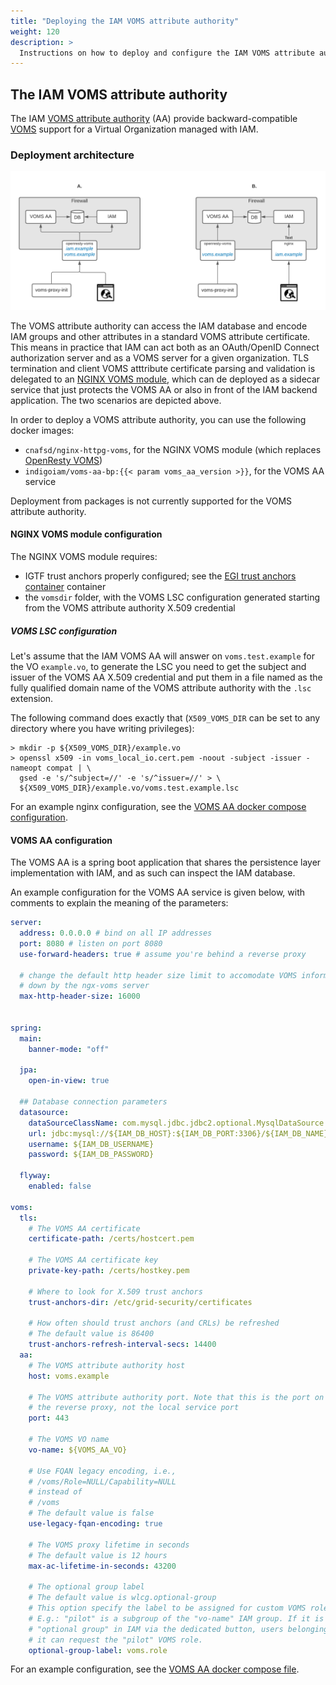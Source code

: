```yaml
---
title: "Deploying the IAM VOMS attribute authority"
weight: 120
description: >
  Instructions on how to deploy and configure the IAM VOMS attribute authority micro-service
---
```


## The IAM VOMS attribute authority

The IAM [VOMS attribute authority][voms-aa] (AA) provide backward-compatible
[VOMS][voms] support for a Virtual Organization managed with IAM.

### Deployment architecture

![VOMS AA deployment](../img/iam-voms-aa.png)

The VOMS attribute authority can access the IAM database and encode IAM groups
and other attributes in a standard VOMS attribute certificate. This means in
practice that IAM can act both as an OAuth/OpenID Connect authorization server
and as a VOMS server for a given organization. TLS termination and client VOMS
atttribute certificate parsing and validation is delegated to an [NGINX VOMS module][openresty-voms],
which can de deployed as a sidecar service that just protects the
VOMS AA or also in front of the IAM backend application. The two scenarios are
depicted above.

In order to deploy a VOMS attribute authority, you can use the following docker
images:

- `cnafsd/nginx-httpg-voms`, for the NGINX VOMS module (which replaces [OpenResty VOMS](https://github.com/indigo-iam/openresty-voms))
- `indigoiam/voms-aa-bp:{{< param voms_aa_version >}}`, for the VOMS AA service

Deployment from packages is not currently supported for the VOMS attribute
authority.

#### NGINX VOMS module configuration

The NGINX VOMS module requires:

- IGTF trust anchors properly configured; see the [EGI trust anchors
  container][egi-trustanchors] container
- the `vomsdir` folder, with the VOMS LSC configuration generated starting from
  the VOMS attribute authority X.509 credential

##### VOMS LSC configuration

Let's assume that the IAM VOMS AA will answer on `voms.test.example` for the VO
`example.vo`, to generate the LSC you need to get the subject and issuer of the
VOMS AA X.509 credential and put them in a file named as the fully qualified
domain name of the VOMS attribute authority with the `.lsc` extension.

The following command does exactly that (`X509_VOMS_DIR` can be set to any
directory where you have writing privileges):

```console
> mkdir -p ${X509_VOMS_DIR}/example.vo
> openssl x509 -in voms_local_io.cert.pem -noout -subject -issuer -nameopt compat | \
  gsed -e 's/^subject=//' -e 's/^issuer=//' > \
  ${X509_VOMS_DIR}/example.vo/voms.test.example.lsc
```

For an example nginx configuration, see the [VOMS AA docker compose
configuration][voms-aa-compose-openresty].



#### VOMS AA configuration

The VOMS AA is a spring boot application that shares the persistence
layer implementation with IAM, and as such can inspect the IAM database.

An example configuration for the VOMS AA service is given below, with comments
to explain the meaning of the parameters:

```yaml
server:
  address: 0.0.0.0 # bind on all IP addresses
  port: 8080 # listen on port 8080
  use-forward-headers: true # assume you're behind a reverse proxy

  # change the default http header size limit to accomodate VOMS information passed
  # down by the ngx-voms server
  max-http-header-size: 16000


spring:
  main:
    banner-mode: "off"

  jpa:
    open-in-view: true

  ## Database connection parameters
  datasource:
    dataSourceClassName: com.mysql.jdbc.jdbc2.optional.MysqlDataSource
    url: jdbc:mysql://${IAM_DB_HOST}:${IAM_DB_PORT:3306}/${IAM_DB_NAME}?useLegacyDatetimeCode=false&serverTimezone=UTC&useSSL=false
    username: ${IAM_DB_USERNAME}
    password: ${IAM_DB_PASSWORD}

  flyway:
    enabled: false

voms:
  tls:
    # The VOMS AA certificate
    certificate-path: /certs/hostcert.pem

    # The VOMS AA certificate key
    private-key-path: /certs/hostkey.pem

    # Where to look for X.509 trust anchors
    trust-anchors-dir: /etc/grid-security/certificates

    # How often should trust anchors (and CRLs) be refreshed
    # The default value is 86400
    trust-anchors-refresh-interval-secs: 14400
  aa:
    # The VOMS attribute authority host
    host: voms.example

    # The VOMS attribute authority port. Note that this is the port on
    # the reverse proxy, not the local service port
    port: 443

    # The VOMS VO name
    vo-name: ${VOMS_AA_VO}

    # Use FQAN legacy encoding, i.e.,
    # /voms/Role=NULL/Capability=NULL
    # instead of
    # /voms
    # The default value is false
    use-legacy-fqan-encoding: true

    # The VOMS proxy lifetime in seconds
    # The default value is 12 hours
    max-ac-lifetime-in-seconds: 43200

    # The optional group label
    # The default value is wlcg.optional-group
    # This option specify the label to be assigned for custom VOMS roles.
    # E.g.: "pilot" is a subgroup of the "vo-name" IAM group. If it is made
    # "optional group" in IAM via the dedicated button, users belonging to
    # it can request the "pilot" VOMS role.
    optional-group-label: voms.role
```

For an example configuration, see the [VOMS AA docker compose
file][voms-aa-compose].

[openresty-voms]: https://baltig.infn.it/cnafsd/ngx_http_voms_module
[voms-aa]: https://github.com/indigo-iam/iam/tree/master/iam-voms-aa
[voms-aa-compose-openresty]: https://github.com/indigo-iam/iam/blob/master/compose/voms-deploy/assets/nginx/conf.d/voms.test.example.conf
[voms-aa-compose]:
https://github.com/indigo-iam/iam/blob/master/compose/voms-deploy/docker-compose.yml
[voms]: http://italiangrid.github.io/voms/
[egi-trustanchors]: https://github.com/indigo-iam/egi-trust-anchors-container/
